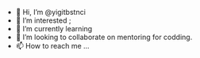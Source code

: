 - 👋 Hi, I’m @yigitbstnci
- 👀 I’m interested ;
- 🌱 I’m currently learning 
- 💞️ I’m looking to collaborate on mentoring for codding.
- 📫 How to reach me ...

<!---
yigitbstnci/yigitbstnci is a ✨ special ✨ repository because its `README.md` (this file) appears on your GitHub profile.
You can click the Preview link to take a look at your changes.
--->
